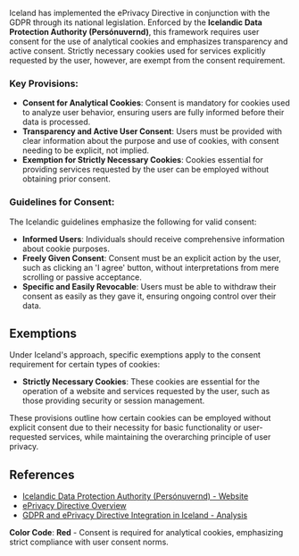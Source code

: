 Iceland has implemented the ePrivacy Directive in conjunction with the GDPR through its national legislation. Enforced by the **Icelandic Data Protection Authority (Persónuvernd)**, this framework requires user consent for the use of analytical cookies and emphasizes transparency and active consent. Strictly necessary cookies used for services explicitly requested by the user, however, are exempt from the consent requirement.

### Key Provisions:

- **Consent for Analytical Cookies**: Consent is mandatory for cookies used to analyze user behavior, ensuring users are fully informed before their data is processed.
- **Transparency and Active User Consent**: Users must be provided with clear information about the purpose and use of cookies, with consent needing to be explicit, not implied.
- **Exemption for Strictly Necessary Cookies**: Cookies essential for providing services requested by the user can be employed without obtaining prior consent.

### Guidelines for Consent:

The Icelandic guidelines emphasize the following for valid consent:

- **Informed Users**: Individuals should receive comprehensive information about cookie purposes.
- **Freely Given Consent**: Consent must be an explicit action by the user, such as clicking an 'I agree' button, without interpretations from mere scrolling or passive acceptance.
- **Specific and Easily Revocable**: Users must be able to withdraw their consent as easily as they gave it, ensuring ongoing control over their data.

## Exemptions

Under Iceland's approach, specific exemptions apply to the consent requirement for certain types of cookies:

- **Strictly Necessary Cookies**: These cookies are essential for the operation of a website and services requested by the user, such as those providing security or session management.

These provisions outline how certain cookies can be employed without explicit consent due to their necessity for basic functionality or user-requested services, while maintaining the overarching principle of user privacy.

## References

- [Icelandic Data Protection Authority (Persónuvernd) - Website](https://www.personuvernd.is/)
- [ePrivacy Directive Overview](https://ec.europa.eu/digital-strategy/our-policies/eprivacy-directive_en)
- [GDPR and ePrivacy Directive Integration in Iceland - Analysis](https://www.personuvernd.is/information-in-english/)

**Color Code**: **Red** - Consent is required for analytical cookies, emphasizing strict compliance with user consent norms.